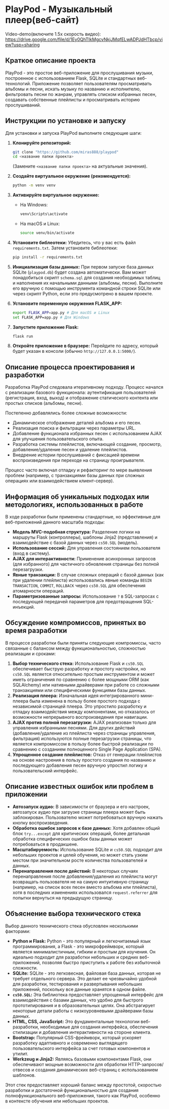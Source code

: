 # PlayPod - Музыкальный плеер(веб-сайт)

Video-demo(включите 1.5x скорость видео): https://drive.google.com/file/d/1Ey0QhTIkMgcvNkjJMqfELwADPJdHTbcp/view?usp=sharing

## Краткое описание проекта

PlayPod - это простое веб-приложение для прослушивания музыки, построенное с использованием Flask, SQLite и стандартных веб-технологий. Приложение позволяет пользователям просматривать альбомы и песни, искать музыку по названию и исполнителю, фильтровать песни по жанрам, управлять списком избранных песен, создавать собственные плейлисты и просматривать историю прослушиваний.

## Инструкции по установке и запуску

Для установки и запуска PlayPod выполните следующие шаги:

1.  **Клонируйте репозиторий:**
    ```bash
    git clone "https://github.com/miras888/playpod"
    cd <название папки проекта>
    ```
    (Замените `<название папки проекта>` на актуальные значения).

2.  **Создайте виртуальное окружение (рекомендуется):**
    ```bash
    python -m venv venv
    ```

3.  **Активируйте виртуальное окружение:**
    * На Windows:
        ```bash
        venv\Scripts\activate
        ```
    * На macOS и Linux:
        ```bash
        source venv/bin/activate
        ```

4.  **Установите библеотеки:**
    Убедитесь, что у вас есть файл `requirements.txt`. Затем установите библеотеки:
    ```bash
    pip install -r requirements.txt
    ```

5.  **Инициализация базы данных:**
    При первом запуске база данных SQLite (`playpod.db`) будет создана автоматически. Вам может понадобиться скрипт `schema.sql` для создания необходимых таблиц и наполнения их начальными данными (альбомы, песни). Выполните его вручную с помощью инструмента командной строки SQLite или через скрипт Python, если это предусмотрено в вашем проекте.

6.  **Установите переменную окружения FLASK_APP:**
    ```bash
    export FLASK_APP=app.py # Для macOS и Linux
    set FLASK_APP=app.py # Для Windows
    ```

7.  **Запустите приложение Flask:**
    ```bash
    flask run
    ```

8.  **Откройте приложение в браузере:**
    Перейдите по адресу, который будет указан в консоли (обычно `http://127.0.0.1:5000/`).

## Описание процесса проектирования и разработки

Разработка PlayPod следовала итеративному подходу. Процесс начался с реализации базового функционала: аутентификация пользователей (регистрация, вход, выход) и отображение статического контента или простых списков (альбомы, песни).

Постепенно добавлялись более сложные возможности:
- Динамическое отображение деталей альбома и его песен.
- Реализация поиска и фильтрации через параметры URL.
- Добавление функционала избранных песен с использованием AJAX для улучшения пользовательского опыта.
- Разработка системы плейлистов, включающей создание, просмотр, добавление/удаление песен и удаление плейлистов.
- Внедрение истории прослушиваний с фиксацией времени воспроизведения при переходе на страницу проигрывателя.

Процесс часто включал отладку и рефакторинг по мере выявления проблем (например, с транзакциями базы данных при сложных операциях или взаимодействием клиент-сервер).

## Информация об уникальных подходах или методологиях, использованных в работе

В ходе разработки были применены стандартные, но эффективные для веб-приложений данного масштаба подходы:
- **Модель MVC-подобная структура:** Разделение логики на маршруты Flask (контроллеры), шаблоны Jinja2 (представления) и взаимодействие с базой данных через `cs50.SQL` (модель).
- **Использование сессий:** Для управления состоянием пользователя (вход в систему).
- **AJAX для интерактивности:** Применение асинхронных запросов (для избранного) для частичного обновления страницы без полной перезагрузки.
- **Явные транзакции:** В случае сложных операций с базой данных (как при удалении плейлиста) использовались явные команды `BEGIN TRANSACTION`, `COMMIT`, `ROLLBACK` через `cs50.SQL` для обеспечения атомарности операций.
- **Параметризованные запросы:** Использование `?` в SQL-запросах с последующей передачей параметров для предотвращения SQL-инъекций.

## Обсуждение компромиссов, принятых во время разработки

В процессе разработки были приняты следующие компромиссы, часто связанные с балансом между функциональностью, сложностью реализации и сроками:

1.  **Выбор технического стека:** Использование Flask и `cs50.SQL` обеспечивает быструю разработку и простоту настройки, но `cs50.SQL` является относительно простым инструментом и может иметь ограничения по сравнению с более мощными ORM (как SQLAlchemy) или нативными драйверами при работе со сложными транзакциями или специфическими функциями базы данных.
2.  **Реализация плеера:** Изначальная идея интегрированного мини-плеера была изменена в пользу более простого подхода с независимой страницей плеера. Это упростило разработку и отладку взаимодействия между компонентами, но отказалось от возможности непрерывного воспроизведения при навигации.
3.  **AJAX против полной перезагрузки:** AJAX реализован только для управления избранными песнями. Для других действий (добавление/удаление из плейлиста через страницы управления, фильтрация) используются полные перезагрузки страницы, что является компромиссом в пользу более быстрой реализации по сравнению с созданием полноценного Single Page Application (SPA).
4.  **Упрощенное создание плейлистов:** Отказ от генерации плейлистов на основе настроения в пользу простого создания по названию и последующего добавления песен вручную упростил логику и пользовательский интерфейс.

## Описание известных ошибок или проблем в приложении

* **Автозапуск аудио:** В зависимости от браузера и его настроек, автозапуск аудио при загрузке страницы плеера может быть заблокирован. Пользователю может потребоваться вручную нажать кнопку воспроизведения.
* **Обработка ошибок запросов к базе данных:** Хотя добавлен общий блок `try...except` для критических операций, более детальная обработка специфических ошибок базы данных может потребоваться в продакшене.
* **Масштабируемость:** Использование SQLite и `cs50.SQL` подходит для небольших проектов и целей обучения, но может стать узким местом при значительном росте количества пользователей и данных.
* **Перенаправления после действий:** В некоторых случаях перенаправления после добавления/удаления из плейлиста могут возвращать пользователя не на самую интуитивную страницу (например, на список всех песен вместо альбома или плейлиста), хотя в последних изменениях использовался `request.referrer` для попытки вернуться на предыдущую страницу.

## Объяснение выбора технического стека

Выбор данного технического стека обусловлен несколькими факторами:

* **Python и Flask:** Python - это популярный и легкочитаемый язык программирования, а Flask - это микрофреймворк, который является минималистичным, гибким и простым для изучения. Он идеально подходит для разработки небольших и средних веб-приложений, позволяя быстро приступить к работе без избыточной сложности.
* **SQLite:** SQLite - это легковесная, файловая база данных, которая не требует отдельного сервера. Это делает ее чрезвычайно удобной для разработки, тестирования и развертывания небольших приложений, поскольку все данные хранятся в одном файле.
* **`cs50.SQL`:** Эта библиотека предоставляет упрощенный интерфейс для взаимодействия с базами данных, что удобно для быстрого прототипирования и в образовательных целях. Она абстрагирует некоторые детали работы с низкоуровневыми драйверами базы данных.
* **HTML, CSS, JavaScript:** Это фундаментальные технологии веб-разработки, необходимые для создания интерфейса, обеспечения стилизации и добавления интерактивности на стороне клиента.
* **Bootstrap:** Популярный CSS-фреймворк, который ускоряет разработку адаптивного и современно выглядящего пользовательского интерфейса за счет готовых компонентов и утилит.
* **Werkzeug и Jinja2:** Являясь базовыми компонентами Flask, они обеспечивают мощные возможности для обработки HTTP-запросов/отвесов и создания динамических веб-страниц с использованием шаблонов.

Этот стек предоставляет хороший баланс между простотой, скоростью разработки и достаточной функциональностью для создания полнофункционального веб-приложения, такого как PlayPod, особенно в контексте обучения или небольших проектов.


